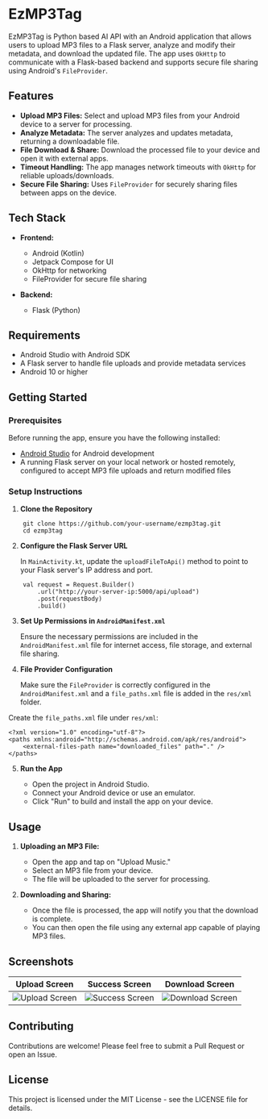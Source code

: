 EzMP3Tag
========

EzMP3Tag is Python based AI API with an Android application that allows users to upload MP3 files to a Flask server, analyze and modify their metadata, and download the updated file. The app uses `OkHttp` to communicate with a Flask-based backend and supports secure file sharing using Android's `FileProvider`.

Features
--------

-   **Upload MP3 Files:** Select and upload MP3 files from your Android device to a server for processing.
-   **Analyze Metadata:** The server analyzes and updates metadata, returning a downloadable file.
-   **File Download & Share:** Download the processed file to your device and open it with external apps.
-   **Timeout Handling:** The app manages network timeouts with `OkHttp` for reliable uploads/downloads.
-   **Secure File Sharing:** Uses `FileProvider` for securely sharing files between apps on the device.

Tech Stack
----------

-   **Frontend:**

    -   Android (Kotlin)
    -   Jetpack Compose for UI
    -   OkHttp for networking
    -   FileProvider for secure file sharing
-   **Backend:**

    -   Flask (Python)

Requirements
------------

-   Android Studio with Android SDK
-   A Flask server to handle file uploads and provide metadata services
-   Android 10 or higher

Getting Started
---------------

### Prerequisites

Before running the app, ensure you have the following installed:

-   [Android Studio](https://developer.android.com/studio) for Android development
-   A running Flask server on your local network or hosted remotely, configured to accept MP3 file uploads and return modified files

### Setup Instructions

1.  **Clone the Repository**
```
    git clone https://github.com/your-username/ezmp3tag.git
    cd ezmp3tag
```
2.  **Configure the Flask Server URL**

    In `MainActivity.kt`, update the `uploadFileToApi()` method to point to your Flask server's IP address and port.


```
    val request = Request.Builder()
        .url("http://your-server-ip:5000/api/upload")
        .post(requestBody)
        .build()
```

3.  **Set Up Permissions in `AndroidManifest.xml`**

    Ensure the necessary permissions are included in the `AndroidManifest.xml` file for internet access, file storage, and external file sharing.

4.  **File Provider Configuration**

    Make sure the `FileProvider` is correctly configured in the `AndroidManifest.xml` and a `file_paths.xml` file is added in the `res/xml` folder.


    <provider
        android:name="androidx.core.content.FileProvider"
        android:authorities="${applicationId}.provider"
        android:exported="false"
        android:grantUriPermissions="true">
        <meta-data
            android:name="android.support.FILE_PROVIDER_PATHS"
            android:resource="@xml/file_paths" />
    </provider>


Create the `file_paths.xml` file under `res/xml`:



    <?xml version="1.0" encoding="utf-8"?>
    <paths xmlns:android="http://schemas.android.com/apk/res/android">
        <external-files-path name="downloaded_files" path="." />
    </paths>


5.  **Run the App**

    -   Open the project in Android Studio.
    -   Connect your Android device or use an emulator.
    -   Click "Run" to build and install the app on your device.

Usage
-----

1.  **Uploading an MP3 File:**

    -   Open the app and tap on "Upload Music."
    -   Select an MP3 file from your device.
    -   The file will be uploaded to the server for processing.
2.  **Downloading and Sharing:**

    -   Once the file is processed, the app will notify you that the download is complete.
    -   You can then open the file using any external app capable of playing MP3 files.

Screenshots
-----------

| Upload Screen | Success Screen | Download Screen |
| --- | --- | --- |
| ![Upload Screen](path) | ![Success Screen](path) | ![Download Screen](path) |

Contributing
------------

Contributions are welcome! Please feel free to submit a Pull Request or open an Issue.

License
-------

This project is licensed under the MIT License - see the LICENSE file for details.